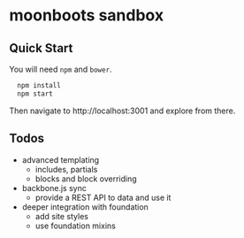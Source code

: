 moonboots sandbox
=================

## Quick Start

You will need `npm` and `bower`.

```bash
  npm install
  npm start
```

Then navigate to http://localhost:3001 and explore from there.

## Todos

* advanced templating
    * includes, partials
    * blocks and block overriding
* backbone.js sync
    * provide a REST API to data and use it
* deeper integration with foundation
    * add site styles
    * use foundation mixins
